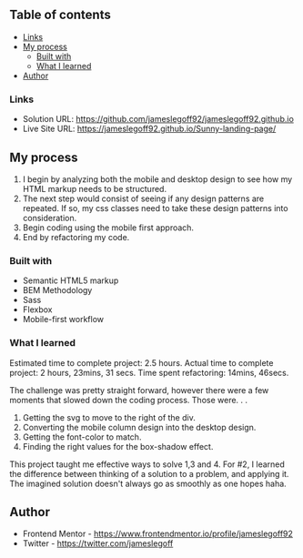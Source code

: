 ## Table of contents
  - [Links](#links)
- [My process](#my-process)
  - [Built with](#built-with)
  - [What I learned](#what-i-learned)
- [Author](#author)


### Links

- Solution URL: https://github.com/jameslegoff92/jameslegoff92.github.io
- Live Site URL: https://jameslegoff92.github.io/Sunny-landing-page/

## My process

1. I begin by analyzing both the mobile and desktop design to see how my HTML markup needs to be structured.
3. The next step would consist of seeing if any design patterns are repeated. If so, my css classes need to take these design patterns into consideration.
4. Begin coding using the mobile first approach.
5. End by refactoring my code.

### Built with

- Semantic HTML5 markup
- BEM Methodology
- Sass
- Flexbox
- Mobile-first workflow

### What I learned

Estimated time to complete project: 2.5 hours.
Actual time to complete project: 2 hours, 23mins, 31 secs.
Time spent refactoring: 14mins, 46secs.

The challenge was pretty straight forward, however there were a few moments that slowed down the coding process. Those were. . . 

  1. Getting the svg to move to the right of the div.
  2. Converting the mobile column design into the desktop design.
  3. Getting the font-color to match.
  4. Finding the right values for the box-shadow effect.

This project taught me effective ways to solve 1,3 and 4. For #2, I learned the difference between thinking of a solution to a problem, and applying it. The imagined solution doesn't always go as smoothly as one hopes haha.

## Author

- Frontend Mentor - https://www.frontendmentor.io/profile/jameslegoff92
- Twitter - https://twitter.com/jameslegoff
